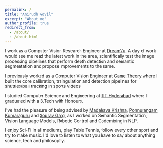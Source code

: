 ```yaml
---
permalink: /
title: "Anirudh Govil"
excerpt: "About me"
author_profile: true
redirect_from: 
  - /about/
  - /about.html
---
```


I work as a Computer Vision Research Engineer at [DreamVu](https://dreamvu.com/). A day of work would see me read the latest work in the area, scientifically test the image processing pipelines that perform depth detection and semantic segmentation and propose improvements to the same.

I previously worked as a Computer Vision Engineer at [Game Theory](https://www.gametheory.in/) where I built the core calibration, traingulation and detection pipelines for shuttles/ball tracking in sports videos.

I studied Computer Science and Engineering at [IIIT Hyderabad](https://www.iiit.ac.in/) where I graduated with a B.Tech with Honours.

I've had the pleasure of being advised by [Madahava Krishna](https://robotics.iiit.ac.in/faculty_mkrishna/), [Ponnurangam Kumaraguru](https://precog.iiit.ac.in/) and [Sourav Garg](https://oravus.github.io/), as I worked on Semantic Segmentation, Vision Language Models, Robotic Control and Codemixing in NLP. 

I enjoy Sci-Fi in all mediums, play Table Tennis, follow every other sport and try to make music. I'd love to listen to what you have to say about anything science, tech and philosophy.



